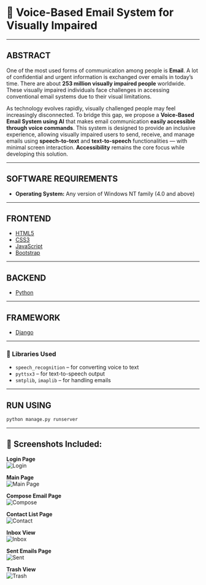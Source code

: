 # 📧 Voice-Based Email System for Visually Impaired

---

## **ABSTRACT**

One of the most used forms of communication among people is **Email**. A lot of confidential and urgent information is exchanged over emails in today’s time. There are about **253 million visually impaired people** worldwide. These visually impaired individuals face challenges in accessing conventional email systems due to their visual limitations.

As technology evolves rapidly, visually challenged people may feel increasingly disconnected. To bridge this gap, we propose a **Voice-Based Email System using AI** that makes email communication **easily accessible through voice commands**. This system is designed to provide an inclusive experience, allowing visually impaired users to send, receive, and manage emails using **speech-to-text** and **text-to-speech** functionalities — with minimal screen interaction. **Accessibility** remains the core focus while developing this solution.

---

## **SOFTWARE REQUIREMENTS**

* **Operating System:** Any version of Windows NT family (4.0 and above)

---

## **FRONTEND**

* [HTML5](https://developer.mozilla.org/en-US/docs/Web/Guide/HTML/HTML5)
* [CSS3](https://developer.mozilla.org/en-US/docs/Web/CSS)
* [JavaScript](https://developer.mozilla.org/en-US/docs/Web/JavaScript)
* [Bootstrap](https://getbootstrap.com/)

---

## **BACKEND**

* [Python](https://www.python.org/)
  
---

## **FRAMEWORK**

* [Django](https://www.djangoproject.com/)

---

### 🔹 Libraries Used
* `speech_recognition` – for converting voice to text  
* `pyttsx3` – for text-to-speech output  
* `smtplib`, `imaplib` – for handling emails

---
## **RUN USING**

```bash
python manage.py runserver

```

---

## 📂 Screenshots Included:

**Login Page**  
   ![Login](login.png)
   
**Main Page**  
   ![Main Page](Main%20page.png)

**Compose Email Page**  
   ![Compose](compose.png)

**Contact List Page**  
   ![Contact](contact.png)

**Inbox View**  
   ![Inbox](inbox.png)

**Sent Emails Page**  
   ![Sent](sent.png)

**Trash View**  
   ![Trash](trash.png)




